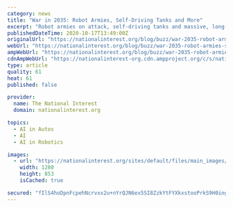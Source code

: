 ```yaml
---
category: news
title: "War in 2035: Robot Armies, Self-Driving Tanks and More"
excerpt: "Robot armies on attack, self-driving tanks and massive, long-range, computer-enabled sensors and natural camouflage technology are just a few of the many dynamics expected to characterize warfare in 2035,"
publishedDateTime: 2020-10-17T13:49:00Z
originalUrl: "https://nationalinterest.org/blog/buzz/war-2035-robot-armies-self-driving-tanks-and-more-170891"
webUrl: "https://nationalinterest.org/blog/buzz/war-2035-robot-armies-self-driving-tanks-and-more-170891"
ampWebUrl: "https://nationalinterest.org/blog/buzz/war-2035-robot-armies-self-driving-tanks-and-more-170891?amp"
cdnAmpWebUrl: "https://nationalinterest-org.cdn.ampproject.org/c/s/nationalinterest.org/blog/buzz/war-2035-robot-armies-self-driving-tanks-and-more-170891?amp"
type: article
quality: 61
heat: 61
published: false

provider:
  name: The National Interest
  domain: nationalinterest.org

topics:
  - AI in Autos
  - AI
  - AI in Robotics

images:
  - url: "https://nationalinterest.org/sites/default/files/main_images/rsz_49795266922_7f6a0e75a4_k.jpg"
    width: 1280
    height: 853
    isCached: true

secured: "fIlS4hoDpnFcpehNcrvxx2u+nYrQJN6ex5SI8ZzkYtFYXkxstooPrkS9H0ingo4F5pQdRC5yLZ39/cIGrJSzM2xxVVRipJeqyLC2zQXzlsM7WhJlTzhvkwYZDpvQ/0rK774a6H3R0MQRe0N0EalIwNSSHvqzKdow88Y6tUwlepCOAfn/CzuRIxGCbQCwhwL/CHiNA/FNJ4mh1rtJSs5CVkCD2RrEaGVewv2VijU2tzwUpGFhj1NU92usheSzuStUIzytP2vyUEBRLpMjWpgFb5Kp/RZHv/RkosIgKY51QkLXecMQcIOv+L/viYBwbLNj4a4wG3lEf1I0fLP4SRjJI+3K/q4FbcIFiUEFZz6GXSU=;GIHFvtCfBVUYQILvU0gxEw=="
---
```


